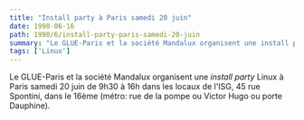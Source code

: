 ```yaml
---
title: "Install party à Paris samedi 20 juin"
date: 1998-06-16
path: 1998/6/install-party-paris-samedi-20-juin
summary: "Le GLUE-Paris et la société Mandalux organisent une install party Linux à Paris samedi 20 juin de 9h30 à 16h dans les locaux de l'ISG, 45 rue Spontini, dans le 16ème (métro: rue de la pompe ou Victor Hugo ou porte Dauphine)."
tags: ['Linux']
---
```


<P>
Le GLUE-Paris et la société Mandalux organisent une <EM>install party</EM>
Linux à Paris samedi 20 juin de 9h30 à 16h dans les locaux de l'ISG,
45 rue Spontini, dans le 16ème (métro: rue de la pompe ou Victor Hugo ou
porte Dauphine).
</P>


